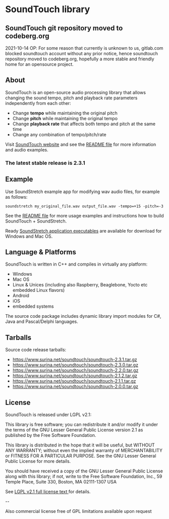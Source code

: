 # SoundTouch library

## SoundTouch git repository moved to codeberg.org

2021-10-14 OP: For some reason that currently is unknown to us, gitlab.com blocked soundtouch account without any prior notice, hence soundtouch repository moved to codeberg.org, hopefully a more stable and friendly home for an opensource project.


## About

SoundTouch is an open-source audio processing library that allows changing the sound tempo, pitch and playback rate parameters independently from each other:
* Change **tempo** while maintaining the original pitch
* Change **pitch** while maintaining the original tempo
* Change **playback rate** that affects both tempo and pitch at the
same time
* Change any combination of tempo/pitch/rate

Visit [SoundTouch website](https://www.surina.net/soundtouch) and see the [README file](https://www.surina.net/soundtouch/readme.html) for more information and audio examples.

### The latest stable release is 2.3.1

## Example

Use SoundStretch example app for modifying wav audio files, for example as follows:

```
soundstretch my_original_file.wav output_file.wav -tempo=+15 -pitch=-3
```

See the [README file](http://soundtouch.surina.net/README.html) for more usage examples and instructions how to build SoundTouch + SoundStretch.

Ready [SoundStretch application executables](https://www.surina.net/soundtouch/download.html) are available for download for Windows and Mac OS.

## Language & Platforms

SoundTouch is written in C++ and compiles in virtually any platform:
* Windows
* Mac OS
* Linux & Unices (including also Raspberry, Beaglebone, Yocto etc embedded Linux flavors)
* Android
* iOS
* embedded systems

The source code package includes dynamic library import modules for C#, Java and Pascal/Delphi languages.

## Tarballs

Source code release tarballs:
* https://www.surina.net/soundtouch/soundtouch-2.3.1.tar.gz
* https://www.surina.net/soundtouch/soundtouch-2.3.0.tar.gz
* https://www.surina.net/soundtouch/soundtouch-2.2.0.tar.gz
* https://www.surina.net/soundtouch/soundtouch-2.1.2.tar.gz
* https://www.surina.net/soundtouch/soundtouch-2.1.1.tar.gz
* https://www.surina.net/soundtouch/soundtouch-2.0.0.tar.gz

## License

SoundTouch is released under LGPL v2.1:

This library is free software; you can redistribute it and/or modify it under the terms of the GNU Lesser General Public License version 2.1 as published by the Free Software Foundation.

This library is distributed in the hope that it will be useful, but WITHOUT ANY WARRANTY; without even the implied warranty of MERCHANTABILITY or FITNESS FOR A PARTICULAR PURPOSE. See the GNU Lesser General Public License for more details.

You should have received a copy of the GNU Lesser General Public License along with this library; if not, write to the Free Software Foundation, Inc., 59 Temple Place, Suite 330, Boston, MA 02111-1307 USA

See [LGPL v2.1 full license text ](https://www.gnu.org/licenses/old-licenses/lgpl-2.1.html) for details.

--

Also commercial license free of GPL limitations available upon request
